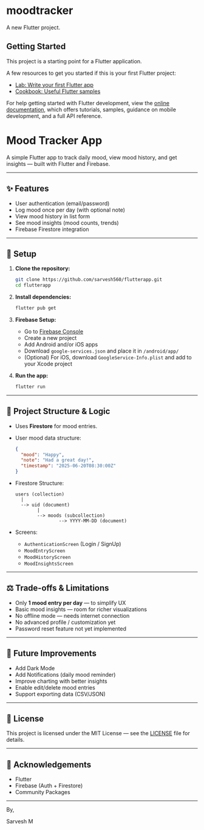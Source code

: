 # moodtracker

A new Flutter project.

## Getting Started

This project is a starting point for a Flutter application.

A few resources to get you started if this is your first Flutter project:

- [Lab: Write your first Flutter app](https://docs.flutter.dev/get-started/codelab)
- [Cookbook: Useful Flutter samples](https://docs.flutter.dev/cookbook)

For help getting started with Flutter development, view the
[online documentation](https://docs.flutter.dev/), which offers tutorials,
samples, guidance on mobile development, and a full API reference.
# Mood Tracker App

A simple Flutter app to track daily mood, view mood history, and get insights — built with Flutter and Firebase.

---

## ✨ Features

* User authentication (email/password)
* Log mood once per day (with optional note)
* View mood history in list form
* See mood insights (mood counts, trends)
* Firebase Firestore integration

---

## 🚀 Setup

1. **Clone the repository:**

   ```bash
   git clone https://github.com/sarvesh560/flutterapp.git
   cd flutterapp
   ```

2. **Install dependencies:**

   ```bash
   flutter pub get
   ```

3. **Firebase Setup:**

    * Go to [Firebase Console](https://console.firebase.google.com/)
    * Create a new project
    * Add Android and/or iOS apps
    * Download `google-services.json` and place it in `/android/app/`
    * (Optional) For iOS, download `GoogleService-Info.plist` and add to your Xcode project

4. **Run the app:**

   ```bash
   flutter run
   ```

---

## 🧩 Project Structure & Logic

* Uses **Firestore** for mood entries.

* User mood data structure:

  ```json
  {
    "mood": "Happy",
    "note": "Had a great day!",
    "timestamp": "2025-06-20T08:30:00Z"
  }
  ```

* Firestore Structure:

  ```
  users (collection)
    |
    --> uid (document)
          |
          --> moods (subcollection)
                  --> YYYY-MM-DD (document)
  ```

* Screens:

    * `AuthenticationScreen` (Login / SignUp)
    * `MoodEntryScreen`
    * `MoodHistoryScreen`
    * `MoodInsightsScreen`

---

## ⚖️ Trade-offs & Limitations

* Only **1 mood entry per day** — to simplify UX
* Basic mood insights — room for richer visualizations
* No offline mode — needs internet connection
* No advanced profile / customization yet
* Password reset feature not yet implemented

---

## 🌟 Future Improvements

* Add Dark Mode
* Add Notifications (daily mood reminder)
* Improve charting with better insights
* Enable edit/delete mood entries
* Support exporting data (CSV/JSON)

---

## 📝 License

This project is licensed under the MIT License — see the [LICENSE](LICENSE) file for details.

---

## 🙏 Acknowledgements

* Flutter
* Firebase (Auth + Firestore)
* Community Packages

---

By,

Sarvesh M
